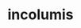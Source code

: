 ---
title: incolumis
meaning: safe, unhurt
ch: [fourteen]
pos: thirdadjective
femstem: incolum
femend: is
neutstem: incolum
neutend: e
---
